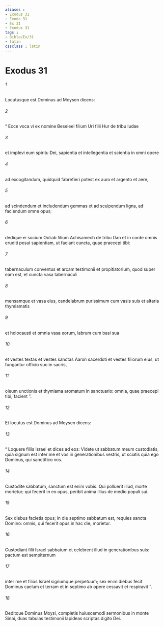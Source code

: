 ```yaml
---
aliases : 
- Exodus 31
- Exode 31
- Ex 31
- Exodus 31
tags : 
- Bible/Ex/31
- latin
cssclass : latin
---
```


# Exodus 31

###### 1
Locutusque est Dominus ad Moysen dicens: 
###### 2
“ Ecce voca vi ex nomine Beseleel filium Uri filii Hur de tribu Iudae 
###### 3
et implevi eum spiritu Dei, sapientia et intellegentia et scientia in omni opere 
###### 4
ad excogitandum, quidquid fabrefieri potest ex auro et argento et aere, 
###### 5
ad scindendum et includendum gemmas et ad sculpendum ligna, ad faciendum omne opus; 
###### 6
dedique ei socium Ooliab filium Achisamech de tribu Dan et in corde omnis eruditi posui sapientiam, ut faciant cuncta, quae praecepi tibi: 
###### 7
tabernaculum conventus et arcam testimonii et propitiatorium, quod super eam est, et cuncta vasa tabernaculi 
###### 8
mensamque et vasa eius, candelabrum purissimum cum vasis suis et altaria thymiamatis 
###### 9
et holocausti et omnia vasa eorum, labrum cum basi sua 
###### 10
et vestes textas et vestes sanctas Aaron sacerdoti et vestes filiorum eius, ut fungantur officio suo in sacris, 
###### 11
oleum unctionis et thymiama aromatum in sanctuario: omnia, quae praecepi tibi, facient ”.
###### 12
Et locutus est Dominus ad Moysen dicens: 
###### 13
“ Loquere filiis Israel et dices ad eos: Videte ut sabbatum meum custodiatis, quia signum est inter me et vos in generationibus vestris, ut sciatis quia ego Dominus, qui sanctifico vos. 
###### 14
Custodite sabbatum, sanctum est enim vobis. Qui polluerit illud, morte morietur; qui fecerit in eo opus, peribit anima illius de medio populi sui. 
###### 15
Sex diebus facietis opus; in die septimo sabbatum est, requies sancta Domino: omnis, qui fecerit opus in hac die, morietur. 
###### 16
Custodiant filii Israel sabbatum et celebrent illud in generationibus suis: pactum est sempiternum 
###### 17
inter me et filios Israel signumque perpetuum; sex enim diebus fecit Dominus caelum et terram et in septimo ab opere cessavit et respiravit ”.
###### 18
Deditque Dominus Moysi, completis huiuscemodi sermonibus in monte Sinai, duas tabulas testimonii lapideas scriptas digito Dei.
